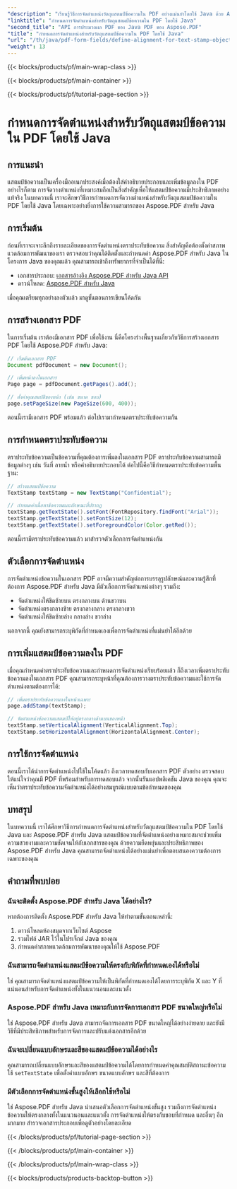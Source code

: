 ```yaml
---
"description": "เรียนรู้วิธีการจัดตำแหน่งวัตถุแสตมป์ข้อความใน PDF อย่างแม่นยำโดยใช้ Java ด้วย Aspose.PDF สำหรับ Java ปรับปรุงรูปลักษณ์และการอ่านเอกสารให้ดีขึ้น"
"linktitle": "กำหนดการจัดตำแหน่งสำหรับวัตถุแสตมป์ข้อความใน PDF โดยใช้ Java"
"second_title": "API การประมวลผล PDF ของ Java PDF ของ Aspose.PDF"
"title": "กำหนดการจัดตำแหน่งสำหรับวัตถุแสตมป์ข้อความใน PDF โดยใช้ Java"
"url": "/th/java/pdf-form-fields/define-alignment-for-text-stamp-object-in-pdf-using-java/"
"weight": 13
---
```


{{< blocks/products/pf/main-wrap-class >}}

{{< blocks/products/pf/main-container >}}

{{< blocks/products/pf/tutorial-page-section >}}

# กำหนดการจัดตำแหน่งสำหรับวัตถุแสตมป์ข้อความใน PDF โดยใช้ Java


## การแนะนำ

แสตมป์ข้อความเป็นเครื่องมืออเนกประสงค์เมื่อต้องใส่คำอธิบายประกอบและเพิ่มข้อมูลลงใน PDF อย่างไรก็ตาม การจัดวางตำแหน่งที่เหมาะสมถือเป็นสิ่งสำคัญเพื่อให้แสตมป์ข้อความมีประสิทธิภาพอย่างแท้จริง ในบทความนี้ เราจะศึกษาวิธีการกำหนดการจัดวางตำแหน่งสำหรับวัตถุแสตมป์ข้อความใน PDF โดยใช้ Java โดยเฉพาะอย่างยิ่งการใช้ความสามารถของ Aspose.PDF สำหรับ Java

## การเริ่มต้น

ก่อนที่เราจะเจาะลึกถึงรายละเอียดของการจัดตำแหน่งตราประทับข้อความ สิ่งสำคัญคือต้องตั้งค่าสภาพแวดล้อมการพัฒนาของเรา ตรวจสอบว่าคุณได้ติดตั้งและกำหนดค่า Aspose.PDF สำหรับ Java ในโครงการ Java ของคุณแล้ว คุณสามารถเข้าถึงทรัพยากรที่จำเป็นได้ที่นี่:

- เอกสารประกอบ: [เอกสารอ้างอิง Aspose.PDF สำหรับ Java API](https://reference.aspose.com/pdf/java/)
- ดาวน์โหลด: [Aspose.PDF สำหรับ Java](https://releases.aspose.com/pdf/java/)

เมื่อคุณเตรียมทุกอย่างลงตัวแล้ว มาดูขั้นตอนการเขียนโค้ดกัน

## การสร้างเอกสาร PDF

ในการเริ่มต้น เราต้องมีเอกสาร PDF เพื่อใช้งาน นี่คือโครงร่างพื้นฐานเกี่ยวกับวิธีการสร้างเอกสาร PDF โดยใช้ Aspose.PDF สำหรับ Java:

```java
// เริ่มต้นเอกสาร PDF
Document pdfDocument = new Document();

// เพิ่มหน้าลงในเอกสาร
Page page = pdfDocument.getPages().add();

// ตั้งค่าคุณสมบัติของหน้า (เช่น ขนาด ขอบ)
page.setPageSize(new PageSize(600, 400));
```

ตอนนี้เรามีเอกสาร PDF พร้อมแล้ว ต่อไปเรามากำหนดตราประทับข้อความกัน

## การกำหนดตราประทับข้อความ

ตราประทับข้อความเป็นข้อความที่คุณต้องการเพิ่มลงในเอกสาร PDF ตราประทับข้อความสามารถมีข้อมูลต่างๆ เช่น วันที่ ลายน้ำ หรือคำอธิบายประกอบได้ ต่อไปนี้คือวิธีกำหนดตราประทับข้อความพื้นฐาน:

```java
// สร้างแสตมป์ข้อความ
TextStamp textStamp = new TextStamp("Confidential");

// กำหนดค่าเนื้อหาข้อความและลักษณะที่ปรากฏ
textStamp.getTextState().setFont(FontRepository.findFont("Arial"));
textStamp.getTextState().setFontSize(12);
textStamp.getTextState().setForegroundColor(Color.getRed());
```

ตอนนี้เรามีตราประทับข้อความแล้ว มาสำรวจตัวเลือกการจัดตำแหน่งกัน

## ตัวเลือกการจัดตำแหน่ง

การจัดตำแหน่งข้อความในเอกสาร PDF อาจมีความสำคัญต่อการบรรลุรูปลักษณ์และความรู้สึกที่ต้องการ Aspose.PDF สำหรับ Java มีตัวเลือกการจัดตำแหน่งต่างๆ รวมถึง:

- จัดตำแหน่งให้ชิดซ้ายบน ตรงกลางบน ด้านขวาบน
- จัดตำแหน่งตรงกลางซ้าย ตรงกลางกลาง ตรงกลางขวา
- จัดตำแหน่งให้ชิดซ้ายล่าง กลางล่าง ขวาล่าง

นอกจากนี้ คุณยังสามารถระบุพิกัดที่กำหนดเองเพื่อการจัดตำแหน่งที่แม่นยำได้อีกด้วย

## การเพิ่มแสตมป์ข้อความลงใน PDF

เมื่อคุณกำหนดค่าตราประทับข้อความและกำหนดการจัดตำแหน่งเรียบร้อยแล้ว ก็ถึงเวลาเพิ่มตราประทับข้อความลงในเอกสาร PDF คุณสามารถระบุหน้าที่คุณต้องการวางตราประทับข้อความและใช้การจัดตำแหน่งตามต้องการได้:

```java
// เพิ่มตราประทับข้อความลงในหน้าเฉพาะ
page.addStamp(textStamp);

// จัดตำแหน่งข้อความแสตมป์ให้อยู่ตรงกลางด้านบนของหน้า
textStamp.setVerticalAlignment(VerticalAlignment.Top);
textStamp.setHorizontalAlignment(HorizontalAlignment.Center);
```

## การใช้การจัดตำแหน่ง

ตอนนี้เราได้นำการจัดตำแหน่งไปใช้ในโค้ดแล้ว ถึงเวลาทดสอบกับเอกสาร PDF ตัวอย่าง ตรวจสอบให้แน่ใจว่าคุณมี PDF ที่พร้อมสำหรับการทดสอบแล้ว จากนั้นรันแอปพลิเคชัน Java ของคุณ คุณจะเห็นว่าตราประทับข้อความจัดตำแหน่งได้อย่างสมบูรณ์แบบตามข้อกำหนดของคุณ

## บทสรุป

ในบทความนี้ เราได้ศึกษาวิธีการกำหนดการจัดตำแหน่งสำหรับวัตถุแสตมป์ข้อความใน PDF โดยใช้ Java และ Aspose.PDF สำหรับ Java แสตมป์ข้อความที่จัดตำแหน่งอย่างเหมาะสมจะช่วยเพิ่มความสวยงามและความชัดเจนให้กับเอกสารของคุณ ด้วยความยืดหยุ่นและประสิทธิภาพของ Aspose.PDF สำหรับ Java คุณสามารถจัดตำแหน่งได้อย่างแม่นยำเพื่อตอบสนองความต้องการเฉพาะของคุณ

## คำถามที่พบบ่อย

### ฉันจะติดตั้ง Aspose.PDF สำหรับ Java ได้อย่างไร?

หากต้องการติดตั้ง Aspose.PDF สำหรับ Java ให้ทำตามขั้นตอนเหล่านี้:
1. ดาวน์โหลดห้องสมุดจากเว็บไซต์ Aspose
2. รวมไฟล์ JAR ไว้ในโปรเจ็กต์ Java ของคุณ
3. กำหนดค่าสภาพแวดล้อมการพัฒนาของคุณให้ใช้ Aspose.PDF

### ฉันสามารถจัดตำแหน่งแสตมป์ข้อความให้ตรงกับพิกัดที่กำหนดเองได้หรือไม่

ใช่ คุณสามารถจัดตำแหน่งแสตมป์ข้อความให้เป็นพิกัดที่กำหนดเองได้โดยการระบุพิกัด X และ Y ที่แน่นอนสำหรับการจัดตำแหน่งทั้งในแนวนอนและแนวตั้ง

### Aspose.PDF สำหรับ Java เหมาะกับการจัดการเอกสาร PDF ขนาดใหญ่หรือไม่

ใช่ Aspose.PDF สำหรับ Java สามารถจัดการเอกสาร PDF ขนาดใหญ่ได้อย่างง่ายดาย และยังมีวิธีที่มีประสิทธิภาพสำหรับการจัดการและปรับแต่งเอกสารอีกด้วย

### ฉันจะเปลี่ยนแบบอักษรและสีของแสตมป์ข้อความได้อย่างไร

คุณสามารถเปลี่ยนแบบอักษรและสีของแสตมป์ข้อความได้โดยการกำหนดค่าคุณสมบัติสถานะข้อความ ใช้ `setTextState` เพื่อตั้งค่าแบบอักษร ขนาดแบบอักษร และสีที่ต้องการ

### มีตัวเลือกการจัดตำแหน่งขั้นสูงให้เลือกใช้หรือไม่

ใช่ Aspose.PDF สำหรับ Java นำเสนอตัวเลือกการจัดตำแหน่งขั้นสูง รวมถึงการจัดตำแหน่งข้อความให้ตรงกลางทั้งในแนวนอนและแนวตั้ง การจัดตำแหน่งให้ตรงกับขอบที่กำหนด และอื่นๆ อีกมากมาย สำรวจเอกสารประกอบเพื่อดูตัวอย่างโดยละเอียด

{{< /blocks/products/pf/tutorial-page-section >}}

{{< /blocks/products/pf/main-container >}}

{{< /blocks/products/pf/main-wrap-class >}}

{{< blocks/products/products-backtop-button >}}